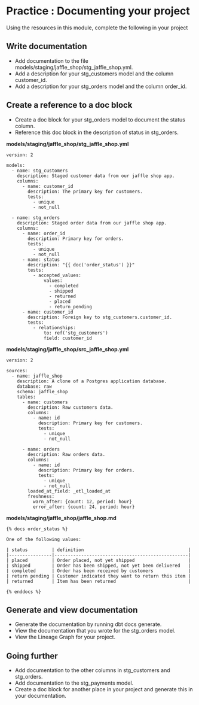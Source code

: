# Practice : Documenting your project

Using the resources in this module, complete the following in your project 

## Write documentation
- Add documentation to the file models/staging/jaffle_shop/stg_jaffle_shop.yml.
- Add a description for your stg_customers model and the column customer_id.
- Add a description for your stg_orders model and the column order_id.
## Create a reference to a doc block
- Create a doc block for your stg_orders model to document the status column.
- Reference this doc block in the description of status in stg_orders.

**models/staging/jaffle_shop/stg_jaffle_shop.yml**
```
version: 2

models:
  - name: stg_customers
    description: Staged customer data from our jaffle shop app.
    columns: 
      - name: customer_id
        description: The primary key for customers.
        tests:
          - unique
          - not_null

  - name: stg_orders
    description: Staged order data from our jaffle shop app.
    columns: 
      - name: order_id
        description: Primary key for orders.
        tests:
          - unique
          - not_null
      - name: status
        description: "{{ doc('order_status') }}"
        tests:
          - accepted_values:
              values:
                - completed
                - shipped
                - returned
                - placed
                - return_pending
      - name: customer_id
        description: Foreign key to stg_customers.customer_id.
        tests:
          - relationships:
              to: ref('stg_customers')
              field: customer_id
```
**models/staging/jaffle_shop/src_jaffle_shop.yml**
```
version: 2

sources:
  - name: jaffle_shop
    description: A clone of a Postgres application database.
    database: raw
    schema: jaffle_shop
    tables:
      - name: customers
        description: Raw customers data.
        columns:
          - name: id
            description: Primary key for customers.
            tests:
              - unique
              - not_null

      - name: orders
        description: Raw orders data.
        columns:
          - name: id
            description: Primary key for orders.
            tests:
              - unique
              - not_null
        loaded_at_field: _etl_loaded_at
        freshness:
          warn_after: {count: 12, period: hour}
          error_after: {count: 24, period: hour}
```
**models/staging/jaffle_shop/jaffle_shop.md**
```
{% docs order_status %}
	
One of the following values: 

| status         | definition                                       |
|----------------|--------------------------------------------------|
| placed         | Order placed, not yet shipped                    |
| shipped        | Order has been shipped, not yet been delivered   |
| completed      | Order has been received by customers             |
| return pending | Customer indicated they want to return this item |
| returned       | Item has been returned                           |

{% enddocs %}
```
## Generate and view documentation
- Generate the documentation by running dbt docs generate.
- View the documentation that you wrote for the stg_orders model.
- View the Lineage Graph for your project.

## Going further
- Add documentation to the other columns in stg_customers and stg_orders.
- Add documentation to the stg_payments model.
- Create a doc block for another place in your project and generate this in your documentation.